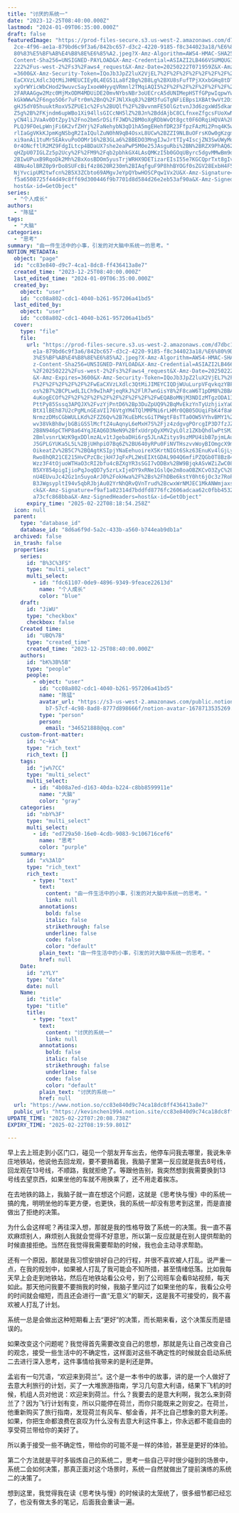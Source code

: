 ```yaml
---
title: "讨厌的系统一"
date: "2023-12-25T08:40:00.000Z"
lastmod: "2024-01-09T06:35:00.000Z"
draft: false
featuredImage: "https://prod-files-secure.s3.us-west-2.amazonaws.com/d7dbc101-8\
  2ce-4f96-ae1a-879bd6c9f3a6/842bc657-d3c2-4220-9185-f8c344023a18/%E6%80%9D%E8%\
  80%83%E5%BF%AB%E4%B8%8E%E6%85%A2.jpeg?X-Amz-Algorithm=AWS4-HMAC-SHA256&X-Amz-\
  Content-Sha256=UNSIGNED-PAYLOAD&X-Amz-Credential=ASIAZI2LB466VSUMQUGI%2F20250\
  222%2Fus-west-2%2Fs3%2Faws4_request&X-Amz-Date=20250222T071959Z&X-Amz-Expires\
  =3600&X-Amz-Security-Token=IQoJb3JpZ2luX2VjEL7%2F%2F%2F%2F%2F%2F%2F%2F%2F%2Fw\
  EaCXVzLXdlc3QtMiJHMEUCIEy0L4EG51La8f2Bg%2B8Lg%2BXU8sFufTPjXXxbGHq8tDTpAiEAvJT\
  xyOrWYicWbCHod29wuvcSayIxoeWHyyqVRmnl2TMqiAQI5%2F%2F%2F%2F%2F%2F%2F%2F%2F%2F%\
  2FARAAGgw2Mzc0MjMxODM4MDUiDE20mvNYbsNBr3oUECrcA5dUNIMepHSTfGPpwIqpwYw9Dfuvr08\
  kGkWWw%2F6ngo5O6r7uFtr0m%2BnQ%2FJNlXkq8J%2BM3fuGTgNFiEBps1XBAt9wVt2Di6PtU7PKg\
  gHJ5dY05huuktRoxV5ZPUE1c%2Fs%2BUQlf%2F%2BvvnmFE5OlGztvnJ3d6zgxWd5dkamyz2hZgyX\
  Z5g%2B%2FKjndm6upWBo1Xi94llsGICcNH5lZ%2BJn%2BddAjbC8CLfnxeZfgcsFUoXwNVgP7nC3z\
  yCN4liJVaAv0DtZpy1%2Fno2bmSrDSifFJWD%2BM0oXgRDbWvQt8gct0F6ORqiHQVA%2F4Ai1VkS3\
  PLQJ9FOeLpWnjFi6K2vfZHYj%2FaNehybN3qD1hA5mgEHehfDR23FfpzFAzMi2Pnq4K5w5B7j%2By\
  rlIaGgVKkKJpmKgNSbgR2IaIQulZuN0hN9qB4OsxL8UCw%2BZZI9NLBuOFrsKOw0gKzgmFf%2ByR6\
  xi9anAi1tuMr5EAkvuPoOOMr16%2B3GLa6%2BBEDO3MngIJwJrtTIy4IscjZN3SwUWyMqka7u%2Bf\
  0r4ONcftlR2MZ9FdgILtcp4BDaUX7she2eaPwP5M0e25JAsguRbi%2BN%2BRZX9PhAQ62uifLztqA\
  qHZpU07IGLZz5p2Ucy%2F%2FM9%2Fqb2pbhkGX4LAsQMKzI5b0GOqUByrc5dgvMMwBm9dcQyRewc%\
  2BIwUPuxB9RqoDk2Mh%2BxXosBDOm5yusTrjWRHX9DETizarEIsI55e7KGCQprTxt8gIvudOLCBzJ\
  4BNu4olBRZ0p9rDo8SUFcBif4z8620R230m%2BIAqfguF9P8hhBYOGf0sZGV28ExbH4F5iDOCywbJ\
  NjYvcipUM2twfcn%2B5X3ZCbto69AMgvJeYpQYbwHOSCPqw1Vx2U&X-Amz-Signature=bc50ca56\
  f5a6508725f44d49c8ff69d300446f9b7701d8d584d26e2eb53af90a&X-Amz-SignedHeaders=\
  host&x-id=GetObject"
series:
  - "个人成长"
authors:
  - "陈猛"
tags:
  - "大脑"
categories:
  - "思考"
summary: "由一件生活中的小事，引发的对大脑中系统一的思考。"
NOTION_METADATA:
  object: "page"
  id: "cc83e840-d9c7-4ca1-8dc8-ff436413a8e7"
  created_time: "2023-12-25T08:40:00.000Z"
  last_edited_time: "2024-01-09T06:35:00.000Z"
  created_by:
    object: "user"
    id: "cc08a802-cdc1-4040-b261-957206a41bd5"
  last_edited_by:
    object: "user"
    id: "cc08a802-cdc1-4040-b261-957206a41bd5"
  cover:
    type: "file"
    file:
      url: "https://prod-files-secure.s3.us-west-2.amazonaws.com/d7dbc101-82ce-4f96-a\
        e1a-879bd6c9f3a6/842bc657-d3c2-4220-9185-f8c344023a18/%E6%80%9D%E8%80%8\
        3%E5%BF%AB%E4%B8%8E%E6%85%A2.jpeg?X-Amz-Algorithm=AWS4-HMAC-SHA256&X-Am\
        z-Content-Sha256=UNSIGNED-PAYLOAD&X-Amz-Credential=ASIAZI2LB466Y44JZNU4\
        %2F20250222%2Fus-west-2%2Fs3%2Faws4_request&X-Amz-Date=20250222T071854Z\
        &X-Amz-Expires=3600&X-Amz-Security-Token=IQoJb3JpZ2luX2VjEL7%2F%2F%2F%2\
        F%2F%2F%2F%2F%2F%2FwEaCXVzLXdlc3QtMiJIMEYCIQDjWUuLurpVFqvkqzYBFFhrmwHUN\
        os%2B7%2BCPLwdLILCh9wIhAPjeqRkJ%2FlR7wnGisY8%2F8caW6T1pDM8%2BBAm1yis5eQ\
        4uKogECOf%2F%2F%2F%2F%2F%2F%2F%2F%2F%2FwEQABoMNjM3NDIzMTgzODA1Igy5ufVjx\
        PttPy85Sssq3APQJX%2FvzYjPntD6%2Bp3DuZpUQ9%2BqMvEkzYnTyUzhjixYaQ597mHuT2\
        BtX1lBEh87U2cPgMLnGEaVI176VtgYM4TQlMMPNi6rLHMr0QB05OUqiFbK4f8aKRwBQFIAi\
        NrmzzDMsCGbWULLKd%2FZZ6Qv%2B7KuEbMcsGiTPWgtF8sTTa0OW5VYhvBMY1%2BHk3c5gW\
        wv38VkBh8wjbGBiGSSlMcftZ4uAqnyL6eMxH7S%2Fjz4zdgvgPOrcgIP3D7fzJZYVvUpTo%\
        2B8N946pCTHP8a64YqJEAQ6D3NeN9%2BfxUdrpQyXMV2yLOlz1ZKbQhdlwPtSMJWVYPHTl%\
        2BmlvsnrLWzK9gxDDlmzALv1tJgebaDHi6rg5JLnAZitys9szMPU4ibB7pjmLAu2sm8kuwT\
        J5GPLGYUKa5L5L%2BjUHhpiO7Bq6Z%2BU640yRPu0FiNVTHszvvWoyBIOmgcX9mu%2Bwi5r\
        OikeatZv%2B5C7%2BQAgtKSIpjYNaEehuoireX5KrtNIGt6Skz63EnuKv4lGjLy7u48zdND\
        Rwo8hQR21CE215HvCPzCBcjkH7JqFxPL2WsEIXtGDAL904Q6mfiPZQGb0T8Bz84pOo6LF4K\
        Wzz3F4tOjuoWTHaO3cRI2bfu4cBZXgYR3sSGI7vDDBx%2BW9BjqkASvWZiZwC08MAEHykBh\
        B5XY854pigIjioPqJoqQD7y5zrLxIjeDY9xRNe1GslQe2m8oaOBZKCvO3ZyC%2Ba8UL3S79\
        nU4EUvuJc42Gz1n5uyoArJ0%2FokHwa%2F%2Bs%2FhDBe6kstY0ht6jOc3z7RoPdHXMfh%2\
        B3JWgsypltI94v5qbRJbjAu02YrNhQRvQVnTrud%2BcwxWrNMJEC1MkANWmjaxsziaTYbxw\
        ck&X-Amz-Signature=f9af1a02314d7bddfd8776fc2606adcaa62c0fbb4532495c5c78\
        a73cfc868bba&X-Amz-SignedHeaders=host&x-id=GetObject"
      expiry_time: "2025-02-22T08:18:54.258Z"
  icon: null
  parent:
    type: "database_id"
    database_id: "8d6a6f9d-5a2c-433b-a560-b744eab9db1a"
  archived: false
  in_trash: false
  properties:
    series:
      id: "B%3C%3FS"
      type: "multi_select"
      multi_select:
        - id: "fdc61107-0de9-4896-9349-9feace22613d"
          name: "个人成长"
          color: "blue"
    draft:
      id: "JiWU"
      type: "checkbox"
      checkbox: false
    Created time:
      id: "UBQ%7B"
      type: "created_time"
      created_time: "2023-12-25T08:40:00.000Z"
    authors:
      id: "bK%3B%5B"
      type: "people"
      people:
        - object: "user"
          id: "cc08a802-cdc1-4040-b261-957206a41bd5"
          name: "陈猛"
          avatar_url: "https://s3-us-west-2.amazonaws.com/public.notion-static.com/775523\
            b7-57cf-4c98-8ad8-8777d898666f/notion-avatar-1678713535269.png"
          type: "person"
          person:
            email: "346521888@qq.com"
    custom-front-matter:
      id: "c~kA"
      type: "rich_text"
      rich_text: []
    tags:
      id: "jw%7CC"
      type: "multi_select"
      multi_select:
        - id: "4b08a7ed-d163-40da-b224-c8bb8599911e"
          name: "大脑"
          color: "gray"
    categories:
      id: "nbY%3F"
      type: "multi_select"
      multi_select:
        - id: "ed729a50-16e0-4cdb-9083-9c106716cef6"
          name: "思考"
          color: "purple"
    summary:
      id: "x%3AlD"
      type: "rich_text"
      rich_text:
        - type: "text"
          text:
            content: "由一件生活中的小事，引发的对大脑中系统一的思考。"
            link: null
          annotations:
            bold: false
            italic: false
            strikethrough: false
            underline: false
            code: false
            color: "default"
          plain_text: "由一件生活中的小事，引发的对大脑中系统一的思考。"
          href: null
    Date:
      id: "zYLY"
      type: "date"
      date: null
    Name:
      id: "title"
      type: "title"
      title:
        - type: "text"
          text:
            content: "讨厌的系统一"
            link: null
          annotations:
            bold: false
            italic: false
            strikethrough: false
            underline: false
            code: false
            color: "default"
          plain_text: "讨厌的系统一"
          href: null
  url: "https://www.notion.so/cc83e840d9c74ca18dc8ff436413a8e7"
  public_url: "https://kevinchen1994.notion.site/cc83e840d9c74ca18dc8ff436413a8e7"
UPDATE_TIME: "2025-02-22T07:20:08.738Z"
EXPIRY_TIME: "2025-02-22T08:19:59.801Z"

---
```

<link rel="stylesheet" href="https://cdn.jsdelivr.net/npm/katex@0.16.2/dist/katex.min.css" integrity="sha384-bYdxxUwYipFNohQlHt0bjN/LCpueqWz13HufFEV1SUatKs1cm4L6fFgCi1jT643X" crossorigin="anonymous">


早上去上班走到小区门口，碰见一个朋友开车出去，他停车问我去哪里，我说朱辛庄地铁站，他说他去回龙观，要不要捎着我，我脑子里第一反应就是我去8号线，回龙观在13号线，不顺路，我就拒绝了。等跟他告别，我突然想到我需要换到13号线去望京西，如果坐他的车就不用换乘了，还不用走着挨冻。


在去地铁的路上，我脑子就一直在想这个问题，这就是《思考快与慢》中的系统一搞的鬼，明明坐他的车更方便，也更快，我的系统一却没有思考到这里，而是直接做出了拒绝的决策。


为什么会这样呢？再往深入想，那就是我的性格导致了系统一的决策。我一直不喜欢麻烦别人，麻烦别人我就会觉得不好意思，所以第一反应就是在别人提供帮助的时候直接拒绝。当然在我觉得我需要帮助的时候，我也会主动寻求帮助。


还有一个原因，那就是我习惯安排好自己的行程，并很不喜欢被人打乱。说严重一点，在我的规划中，如果被人打乱了我可能会不知所措，甚至情绪低落。比如我每天早上会走到地铁站，然后在地铁站看公众号，到了公司班车会看B站视频，每天如此。那天他问我要不要捎我的时候，我脑子里闪过了如果坐他的车，我看公众号的时间就会缩短，而且还会进行一直“无意义”的聊天，这是我不可接受的，我不喜欢被人打乱了计划。


系统一总是会做出这种短期看上去“更好”的决策，而长期来看，这个决策反而是错误的。


如果改变这个问题呢？我觉得首先需要改变自己的思想，那就是先让自己改变自己的观念，接受一些生活中的不确定性，这样面对这些不确定性的时候就会启动系统二去进行深入思考，这件事情给我带来的是利还是弊。


孟岩有一句咒语，“欢迎来到荷兰”。这个是一本书中的故事，讲的是一个人做好了去意大利旅行的计划，买了一大堆旅游指南，学习几句意大利语，结果下飞机的时候，机组人员对他说：欢迎来到荷兰。什么？我要去的是意大利啊，我怎么来到荷兰了？因为飞行计划有变，所以只能停在荷兰，而你只能既来之则安之。在荷兰，他重新购买了旅行指南，发现荷兰有风车、郁金香，并不比自己想象的意大利差。如果，你把生命都浪费在哀叹为什么没有去意大利这件事上，你永远都不能自由的享受荷兰带给你的美好了。


所以勇于接受一些不确定性，带给你的可能不是一样的体验，甚至是更好的体验。


第二个方法就是平时多锻炼自己的系统二，思考一些自己平时很少碰到的场景中，系统二会如何决策，那真正面对这个场景时，系统一自然就做出了提前演练的系统二的决策了。


想到这里，我觉得我在读《思考快与慢》的时候读的太笼统了，很多细节都已经忘了，也没有做太多的笔记，后面我会重读一遍。

